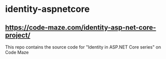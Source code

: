 # identity-aspnetcore
##  https://code-maze.com/identity-asp-net-core-project/ 
This repo contains the source code for "Identity in ASP.NET Core series" on Code Maze
